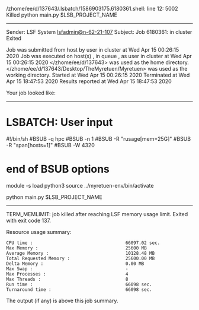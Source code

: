 /zhome/ee/d/137643/.lsbatch/1586903175.6180361.shell: line 12:  5002 Killed                  python main.py $LSB_PROJECT_NAME

------------------------------------------------------------
Sender: LSF System <lsfadmin@n-62-21-107>
Subject: Job 6180361: <NNAgent147000-IMP-sample-length10-hist10> in cluster <dcc> Exited

Job <NNAgent147000-IMP-sample-length10-hist10> was submitted from host <n-62-30-6> by user <s183905> in cluster <dcc> at Wed Apr 15 00:26:15 2020
Job was executed on host(s) <n-62-21-107>, in queue <hpc>, as user <s183905> in cluster <dcc> at Wed Apr 15 00:26:15 2020
</zhome/ee/d/137643> was used as the home directory.
</zhome/ee/d/137643/Desktop/TheMyretuen/Myretuen> was used as the working directory.
Started at Wed Apr 15 00:26:15 2020
Terminated at Wed Apr 15 18:47:53 2020
Results reported at Wed Apr 15 18:47:53 2020

Your job looked like:

------------------------------------------------------------
# LSBATCH: User input
#!/bin/sh
#BSUB -q hpc
#BSUB -n 1
#BSUB -R "rusage[mem=25G]"
#BSUB -R "span[hosts=1]"
#BSUB -W 4320
# end of BSUB options

module -s load python3
source ../myretuen-env/bin/activate

python main.py $LSB_PROJECT_NAME


------------------------------------------------------------

TERM_MEMLIMIT: job killed after reaching LSF memory usage limit.
Exited with exit code 137.

Resource usage summary:

    CPU time :                                   66097.02 sec.
    Max Memory :                                 25600 MB
    Average Memory :                             10128.48 MB
    Total Requested Memory :                     25600.00 MB
    Delta Memory :                               0.00 MB
    Max Swap :                                   -
    Max Processes :                              4
    Max Threads :                                8
    Run time :                                   66098 sec.
    Turnaround time :                            66098 sec.

The output (if any) is above this job summary.

